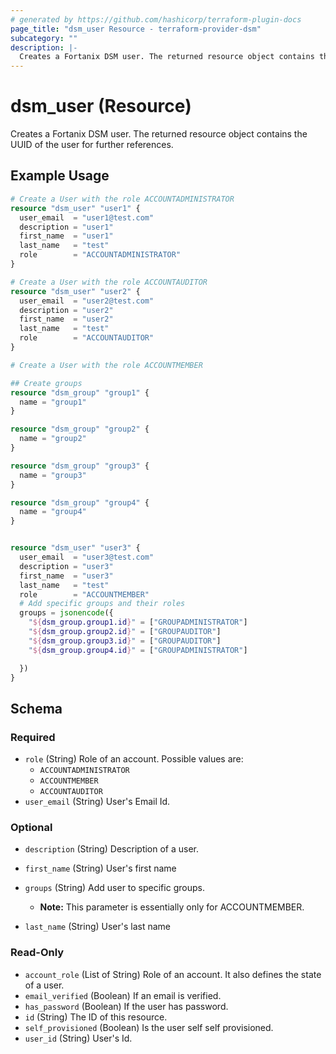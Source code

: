 ```yaml
---
# generated by https://github.com/hashicorp/terraform-plugin-docs
page_title: "dsm_user Resource - terraform-provider-dsm"
subcategory: ""
description: |-
  Creates a Fortanix DSM user. The returned resource object contains the UUID of the user for further references.
---
```


# dsm_user (Resource)

Creates a Fortanix DSM user. The returned resource object contains the UUID of the user for further references.

## Example Usage

```terraform
# Create a User with the role ACCOUNTADMINISTRATOR
resource "dsm_user" "user1" {
  user_email  = "user1@test.com"
  description = "user1"
  first_name  = "user1"
  last_name   = "test"
  role        = "ACCOUNTADMINISTRATOR"
}

# Create a User with the role ACCOUNTAUDITOR
resource "dsm_user" "user2" {
  user_email  = "user2@test.com"
  description = "user2"
  first_name  = "user2"
  last_name   = "test"
  role        = "ACCOUNTAUDITOR"
}

# Create a User with the role ACCOUNTMEMBER

## Create groups
resource "dsm_group" "group1" {
  name = "group1"
}

resource "dsm_group" "group2" {
  name = "group2"
}

resource "dsm_group" "group3" {
  name = "group3"
}

resource "dsm_group" "group4" {
  name = "group4"
}


resource "dsm_user" "user3" {
  user_email  = "user3@test.com"
  description = "user3"
  first_name  = "user3"
  last_name   = "test"
  role        = "ACCOUNTMEMBER"
  # Add specific groups and their roles
  groups = jsonencode({
    "${dsm_group.group1.id}" = ["GROUPADMINISTRATOR"]
    "${dsm_group.group2.id}" = ["GROUPAUDITOR"]
    "${dsm_group.group3.id}" = ["GROUPAUDITOR"]
    "${dsm_group.group4.id}" = ["GROUPADMINISTRATOR"]

  })
}
```

<!-- schema generated by tfplugindocs -->
## Schema

### Required

- `role` (String) Role of an account. Possible values are: 
   * `ACCOUNTADMINISTRATOR`
   * `ACCOUNTMEMBER`
   * `ACCOUNTAUDITOR`
- `user_email` (String) User's Email Id.

### Optional

- `description` (String) Description of a user.
- `first_name` (String) User's first name
- `groups` (String) Add user to specific groups.

   * **Note:**  This parameter is essentially only for ACCOUNTMEMBER.
- `last_name` (String) User's last name

### Read-Only

- `account_role` (List of String) Role of an account. It also defines the state of a user.
- `email_verified` (Boolean) If an email is verified.
- `has_password` (Boolean) If the user has password.
- `id` (String) The ID of this resource.
- `self_provisioned` (Boolean) Is the user self self provisioned.
- `user_id` (String) User's Id.
